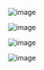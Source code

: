
![image](https://github.com/user-attachments/assets/b9a7150d-e12d-47da-8a2e-29c086464c24)


![image](https://github.com/user-attachments/assets/a4a291a2-a8a0-4fe7-8b4c-5214a17fe966)


![image](https://github.com/user-attachments/assets/aa734215-4ed3-4399-8edb-6cf4dc5824a0)


![image](https://github.com/user-attachments/assets/751a11a8-98c4-43a3-8477-0603f6c99639)








